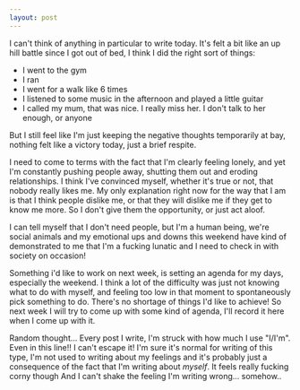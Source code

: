 ```yaml
---
layout: post
---
```

I can't think of anything in particular to write today. It's felt a bit like an up hill battle since I got out of bed, I think I did the right sort of things:
+ I went to the gym
+ I ran
+ I went for a walk like 6 times
+ I listened to some music in the afternoon and played a little guitar
+ I called my mum, that was nice. I really miss her. I don't talk to her enough, or anyone

But I still feel like I'm just keeping the negative thoughts temporarily at bay, nothing felt like a victory today, just a brief respite.

I need to come to terms with the fact that I'm clearly feeling lonely, and yet I'm constantly pushing people away, shutting them out and eroding relationships. I think I've convinced myself, whether it's true or not, that nobody really likes me. My only explanation right now for the way that I am is that I think people dislike me, or that they will dislike me if they get to know me more. So I don't give them the opportunity, or just act aloof.

I can tell myself that I don't need people, but I'm a human being, we're social animals and my emotional ups and downs this weekend have kind of demonstrated to me that I'm a fucking lunatic and I need to check in with society on occasion!

Something i'd like to work on next week, is setting an agenda for my days, especially the weekend. I think a lot of the difficulty was just not knowing what to do with myself, and feeling too low in that moment to spontaneously pick something to do. There's no shortage of things I'd like to achieve! So next week I will try to come up with some kind of agenda, I'll record it here when I come up with it.

Random thought... Every post I write, I'm struck with how much I use "I/I'm". Even in this line!! I can't escape it! I'm sure it's normal for writing of this type, I'm not used to writing about my feelings and it's probably just a consequence of the fact that I'm writing about *myself*. It feels really fucking corny though And I can't shake the feeling I'm writing wrong... somehow..
